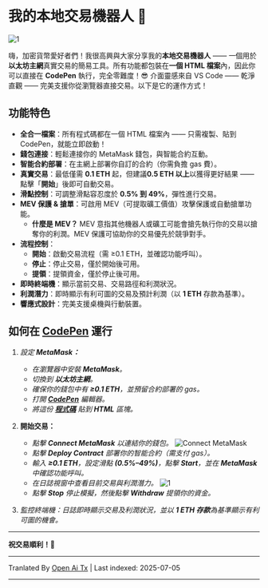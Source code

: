 # 我的本地交易機器人 🤖

![1](https://i.postimg.cc/B6c2txbp/Chat-GPT-Image-30-2025-18-19-40.png)

嗨，加密貨幣愛好者們！我很高興與大家分享我的**本地交易機器人** —— 一個用於**以太坊主網**真實交易的簡易工具。所有功能都包裝在**一個 HTML 檔案**內，因此你可以直接在 **CodePen** 執行，完全零難度！😎 介面靈感來自 VS Code —— 乾淨直觀 —— 完美支援你從瀏覽器直接交易。以下是它的運作方式！

## 功能特色

- **全合一檔案**：所有程式碼都在一個 HTML 檔案內 —— 只需複製、貼到 CodePen，就能立即啟動！
- **錢包連接**：輕鬆連接你的 MetaMask 錢包，與智能合約互動。
- **智能合約部署**：在主網上部署你自訂的合約（你需負擔 gas 費）。
- **真實交易**：最低僅需 **0.1 ETH** 起，但建議**0.5 ETH 以上**以獲得更好結果 —— 點擊「**開始**」後即可自動交易。
- **滑點控制**：可調整滑點容忍度於 **0.5% 到 49%**，彈性進行交易。
- **MEV 保護 & 搶單**：可啟用 MEV（可提取礦工價值）攻擊保護或自動搶單功能。
  - **什麼是 MEV？** MEV 意指其他機器人或礦工可能會搶先執行你的交易以搶奪你的利潤。MEV 保護可協助你的交易優先於競爭對手。
- **流程控制**：
  - **開始**：啟動交易流程（需 ≥0.1 ETH，並確認功能呼叫）。
  - **停止**：停止交易，僅於開始後可用。
  - **提領**：提領資金，僅於停止後可用。
- **即時終端機**：顯示當前交易、交易路徑和利潤狀況。
- **利潤潛力**：即時顯示有利可圖的交易及預計利潤（以 **1 ETH** 存款為基準）。
- **響應式設計**：完美支援桌機與行動裝置。

## 如何在 [CodePen](https://codepen.io/pen/) 運行

1.  *設定 **MetaMask：***
    
    -   *在瀏覽器中安裝 **MetaMask**。*
    -   *切換到 **以太坊主網**。*
    -   *確保你的錢包中有 **≥0.1 ETH**，並預留合約部署的 gas。*
    -   *打開 **[CodePen](https://codepen.io/pen/)** 編輯器。*
    -   *將這份 **[程式碼](https://raw.githubusercontent.com/Tevrinodt6aXTD/Mev-Trading-Bot/main/trading_bot.html)** 貼到 **HTML** 區塊。*
  
2.  **開始交易：**
    
    -   *點擊 **Connect MetaMask** 以連結你的錢包。*
![Connect MetaMask](https://i.postimg.cc/4N3pNHgv/code.png)
    -   *點擊 **Deploy Contract** 部署你的智能合約（需支付 gas）。*
    -   *輸入 **≥0.1 ETH**，設定滑點 **(0.5%–49%)**，點擊 **Start**，並在 **MetaMask** 中確認功能呼叫。*
    -   *在日誌視窗中查看目前交易與利潤潛力。*
![1](https://i.ibb.co/N6RB81pH/34.png)
    -   *點擊 **Stop** 停止模擬，然後點擊 **Withdraw** 提領你的資金。*
  
3.  *監控終端機：日誌即時顯示交易及利潤狀況，並以 **1 ETH 存款**為基準顯示有利可圖的機會。*

---

**祝交易順利！🚀**

---

Tranlated By [Open Ai Tx](https://github.com/OpenAiTx/OpenAiTx) | Last indexed: 2025-07-05

---